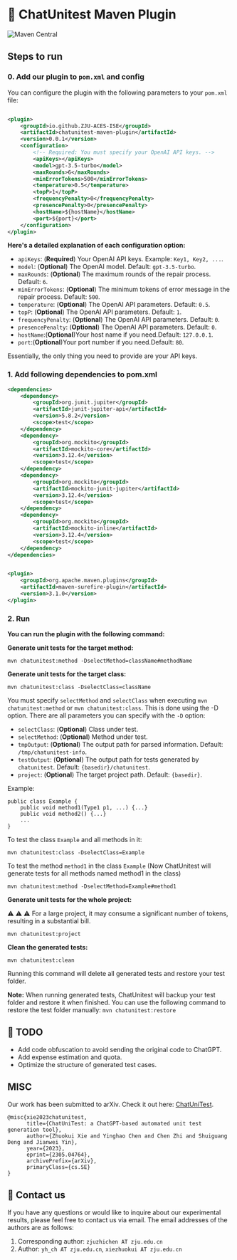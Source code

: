 # :mega: ChatUnitest Maven Plugin
![Maven Central](https://img.shields.io/maven-central/v/io.github.ZJU-ACES-ISE/chatunitest-maven-plugin)


## Steps to run

### 0. Add our plugin to `pom.xml` and config

You can configure the plugin with the following parameters to your `pom.xml` file:

```xml

<plugin>
    <groupId>io.github.ZJU-ACES-ISE</groupId>
    <artifactId>chatunitest-maven-plugin</artifactId>
    <version>0.0.1</version>
    <configuration>
        <!-- Required: You must specify your OpenAI API keys. -->
        <apiKeys></apiKeys>
        <model>gpt-3.5-turbo</model>
        <maxRounds>6</maxRounds>
        <minErrorTokens>500</minErrorTokens>
        <temperature>0.5</temperature>
        <topP>1</topP>
        <frequencyPenalty>0</frequencyPenalty>
        <presencePenalty>0</presencePenalty>
        <hostName>${hostName}</hostName>
        <port>${port}</port>
    </configuration>
</plugin>
```
**Here's a detailed explanation of each configuration option:**

- `apiKeys`: (**Required**) Your OpenAI API keys. Example: `Key1, Key2, ...`.
- `model`: (**Optional**) The OpenAI model. Default: `gpt-3.5-turbo`.
- `maxRounds`: (**Optional**) The maximum rounds of the repair process. Default: `6`.
- `minErrorTokens`: (**Optional**) The minimum tokens of error message in the repair process. Default: `500`.
- `temperature`: (**Optional**) The OpenAI API parameters. Default: `0.5`.
- `topP`: (**Optional**) The OpenAI API parameters. Default: `1`.
- `frequencyPenalty`: (**Optional**) The OpenAI API parameters. Default: `0`.
- `presencePenalty`: (**Optional**) The OpenAI API parameters. Default: `0`.
- `hostName`:(**Optional**)Your host name if you need.Default: `127.0.0.1`.
- `port`:(**Optional**)Your port number if you need.Default: `80`.

Essentially, the only thing you need to provide are your API keys.

### 1. Add following dependencies to pom.xml

```xml
<dependencies>
    <dependency>
        <groupId>org.junit.jupiter</groupId>
        <artifactId>junit-jupiter-api</artifactId>
        <version>5.8.2</version>
        <scope>test</scope>
    </dependency>
    <dependency>
        <groupId>org.mockito</groupId>
        <artifactId>mockito-core</artifactId>
        <version>3.12.4</version>
        <scope>test</scope>
    </dependency>
    <dependency>
        <groupId>org.mockito</groupId>
        <artifactId>mockito-junit-jupiter</artifactId>
        <version>3.12.4</version>
        <scope>test</scope>
    </dependency>
    <dependency>
        <groupId>org.mockito</groupId>
        <artifactId>mockito-inline</artifactId>
        <version>3.12.4</version>
        <scope>test</scope>
    </dependency>
</dependencies>
```

```xml

<plugin>
    <groupId>org.apache.maven.plugins</groupId>
    <artifactId>maven-surefire-plugin</artifactId>
    <version>3.1.0</version>
</plugin>
```

### 2. Run

**You can run the plugin with the following command:**

**Generate unit tests for the target method:**

```shell
mvn chatunitest:method -DselectMethod=className#methodName
```

**Generate unit tests for the target class:**

```shell
mvn chatunitest:class -DselectClass=className
```

You must specify `selectMethod` and `selectClass` when executing `mvn chatunitest:method` or `mvn chatunitest:class`. This is done using the -D option.
There are all parameters you can specify with the `-D` option:
- `selectClass`: (**Optional**) Class under test.
- `selectMethod`: (**Optional**) Method under test.
- `tmpOutput`: (**Optional**) The output path for parsed information. Default: `/tmp/chatunitest-info`.
- `testOutput`: (**Optional**) The output path for tests generated by `chatunitest`. Default: `{basedir}/chatunitest`.
- `project`: (**Optional**) The target project path. Default: `{basedir}`.

Example:

```
public class Example {
    public void method1(Type1 p1, ...) {...}
    public void method2() {...}
    ...
}
```

To test the class `Example` and all methods in it:

```shell
mvn chatunitest:class -DselectClass=Example
```

To test the method `method1` in the class `Example` (Now ChatUnitest will generate tests for all methods named method1 in the class)

```shell
mvn chatunitest:method -DselectMethod=Example#method1
```

**Generate unit tests for the whole project:**

:warning: :warning: :warning: For a large project, it may consume a significant number of tokens, resulting in a
substantial bill.

```shell
mvn chatunitest:project
```

**Clean the generated tests:**

```shell
mvn chatunitest:clean
```
Running this command will delete all generated tests and restore your test folder.

**Note:** When running generated tests, ChatUnitest will backup your test folder and restore it when finished.
You can use the following command to restore the test folder manually: `mvn chatunitest:restore`



## :construction: TODO

- Add code obfuscation to avoid sending the original code to ChatGPT.
- Add expense estimation and quota.
- Optimize the structure of generated test cases.

## MISC

Our work has been submitted to arXiv. Check it out here: [ChatUniTest](https://arxiv.org/abs/2305.04764).

```
@misc{xie2023chatunitest,
      title={ChatUniTest: a ChatGPT-based automated unit test generation tool}, 
      author={Zhuokui Xie and Yinghao Chen and Chen Zhi and Shuiguang Deng and Jianwei Yin},
      year={2023},
      eprint={2305.04764},
      archivePrefix={arXiv},
      primaryClass={cs.SE}
}
```

## :email: Contact us

If you have any questions or would like to inquire about our experimental results, please feel free to contact us via
email. The email addresses of the authors are as follows:

1. Corresponding author: `zjuzhichen AT zju.edu.cn`
2. Author: `yh_ch AT zju.edu.cn`, `xiezhuokui AT zju.edu.cn`
